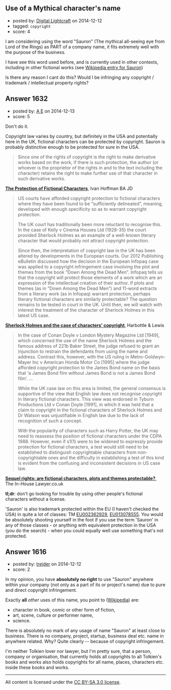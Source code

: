 ## Use of a Mythical character's name

- posted by: [Digital Lightcraft](https://stackexchange.com/users/1504033/digital-lightcraft) on 2014-12-12
- tagged: `copyright`
- score: 4

<p>I am considering using the word "Sauron" (The mythical all-seeing eye from Lord of the Rings) as PART of a company name, it fits extremely well with the purpose of the business. </p>

<p>I have see this word used before, and is currently used in other contexts, including in other fictional works (see <a href="http://en.wikipedia.org/wiki/Sauron_%28disambiguation%29" rel="nofollow">Wikipedia entry for Sauron</a>) </p>

<p>Is there any reason I cant do this? Would I be infringing any copyright / trademark / intellectual property rights?</p>



## Answer 1632

- posted by: [A E](https://stackexchange.com/users/5191744/a-e) on 2014-12-13
- score: 5

<p>Don't do it.</p>

<p>Copyright law varies by country, but definitely in the USA and potentially here in the UK, fictional characters can be protected by copyright. Sauron is probably distinctive enough to be protected for sure in the USA.</p>

<blockquote>
  <p>Since one of the rights of copyright is the right to make derivative works based on the work, if there is such protection, the author (or whoever is the proprietor of the rights in and to the text including the character) retains the right to make further use of that character in such derivative works.</p>
</blockquote>

<p><strong><a href="http://www.ivanhoffman.com/characters.html" rel="nofollow">The Protection of Fictional Characters</a></strong>, Ivan Hoffman BA JD</p>

<blockquote>
  <p>US courts have afforded copyright protection to fictional characters where they have been found to be “sufficiently delineated”, meaning, developed with enough specificity so as to warrant copyright protection.</p>
  
  <p>The UK court has traditionally been more reluctant to recognise this. In the case of Kelly v Cinema Houses Ltd (1928-35) the court provided Sherlock Holmes as an example of a well-known literary character that would probably not attract copyright protection.</p>
  
  <p>Since then, the interpretation of copyright law in the UK has been altered by developments in the European courts. Our 2012 Publishing eBulletin discussed how the decision in the European Infopaq case was applied to a copyright infringement case involving the plot and themes from the book “Down Among the Dead Men”. Infopaq tells us that the copyright will protect those elements of a work which are an expression of the intellectual creation of their author. If plots and themes (as in  “Down Among the Dead Men”) and 11-word extracts from a literary work (as in Infopaq) warrant protection, perhaps literary fictional characters are similarly protectable? The question remains to be tested in court in the UK. Until then, we will watch with interest the treatment of the character of Sherlock Holmes in this latest US case.</p>
</blockquote>

<p><strong><a href="http://www.harbottle.com/sherlock-case-copyright-literary-characters/" rel="nofollow">Sherlock Holmes and the case of characters’ copyright</a></strong>, Harbottle &amp; Lewis</p>

<blockquote>
  <p>In the case of Conan Doyle v London Mystery Magazine Ltd [1949], which concerned the use of the name Sherlock Holmes and the famous address of 221b Baker Street, the judge refused to grant an injunction to restrain the defendants from using the name and address. Contrast this, however, with the US ruling in Metro-Goldwyn-Mayer Inc v American Honda Motor Co [1995] where the judge afforded copyright protection to the James Bond name on the basis that ‘a James Bond film without James Bond is not a James Bond film’. ...</p>
  
  <p>While the UK case law on this area is limited, the general consensus is supportive of the view that English law does not recognise copyright in literary fictional characters. This view was endorsed in Tyburn Productions Ltd v Conan Doyle [1991], in which it was held that a claim to copyright in the fictional characters of Sherlock Holmes and Dr Watson was unjustifiable in English law due to the lack of recognition of such a concept.</p>
  
  <p>With the popularity of characters such as Harry Potter, the UK may need to reassess the position of fictional characters under the CDPA 1988. However, even if s1(1) were to be widened to expressly provide protection for fictional characters, a test would still need to be established to distinguish copyrightable characters from non-copyrightable ones and the difficulty in establishing a test of this kind is evident from the confusing and inconsistent decisions in US case law.</p>
</blockquote>

<p><strong><a href="http://www.inhouselawyer.co.uk/index.php/media-entertainment-a-sport/5437-sequel-rights-are-fictional-characters-plots-and-themes-protectable" rel="nofollow">Sequel rights: are fictional characters, plots and themes protectable?</a></strong>, The In-House Lawyer.co.uk</p>

<p><strong>tl;dr</strong>: don't go looking for trouble by using other people's fictional characters without a license.</p>

<p>'Sauron' is also trademark protected within the EU (I haven't checked the USA) in quite a lot of classes: TM <a href="http://www.ipo.gov.uk/tmcase/Results/4/EU002362929" rel="nofollow">EU002362929</a>, <a href="http://www.ipo.gov.uk/tmcase/Results/4/EU013078555" rel="nofollow">EU013078555</a>. You would be absolutely shooting yourself in the foot if you use the term 'Sauron' in any of those classes - or anything with equivalent protection in the USA (you do the search) - when you could equally well use something that's not protected.</p>



## Answer 1616

- posted by: [trejder](https://stackexchange.com/users/1584557/trejder) on 2014-12-12
- score: 2

<p>In my opinion, you have <strong>absolutely no right</strong> to use "Sauron" anywhere within your company (not only as a part of its or project's name) due to pure and direct copyright infringement.</p>

<p>Exactly <strong>all</strong> <em>other</em> uses of this name, you point to (<a href="http://en.wikipedia.org/wiki/Sauron_%28disambiguation%29" rel="nofollow">Wikipedia</a>) are:</p>

<ul>
<li>character in book, comic or other form of fiction,</li>
<li>art, scene, culture or performer name,</li>
<li>science.</li>
</ul>

<p>There is absolutely no mark of any usage of name "Sauron" at least close to business. There is no company, project, startup, business deal etc. name in anywhere related. Why? Quite clearly -- because of copyright infringement.</p>

<p>I'm neither Tolkien lover nor lawyer, but I'm pretty sure, that a person, company or organisation, that currently holds all copyrights to all Tolkien's books and works also holds copyrights for all name, places, characters etc. inside these books and works.</p>




---

All content is licensed under the [CC BY-SA 3.0 license](https://creativecommons.org/licenses/by-sa/3.0/).
